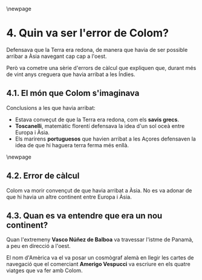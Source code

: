 \newpage

# 4. Quin va ser l'error de Colom? #

Defensava que la Terra era redona, de manera que havia de ser possible arribar a Àsia navegant cap cap a l'oest.

Però va cometre una sèrie d'errors de càlcul que expliquen que, durant més de vint anys creguera que havia arribat a les Índies.

## 4.1. El món que Colom s'imaginava ##

Conclusions a les que havia arribat:

- Estava conveçut de que la Terra era redona, com els **savis grecs**.
- **Toscanelli**, matemàtic florentí defensava la idea d'un sol oceà entre Europa i Àsia.
- Els marirens **portuguesos** que havien arribat a les Açores defensaven la idea de que hi haguera terra ferma més enllà.

\newpage

## 4.2. Error de càlcul ##

Colom va morir convençut de que havia arribat a Àsia. No es va adonar de que hi havia un altre continent entre Europa i Àsia.

## 4.3. Quan es va entendre que era un nou continent? ##

Quan l'extremeny **Vasco Núñez de Balboa** va travessar l'istme de Panamà, a peu en direcció a l'oest.

El nom d'Amèrica va el va posar un cosmògraf alemà en llegir les cartes de navegació que el comerciant **Amerigo Vespucci** va escriure en els quatre viatges que va fer amb Colom.
